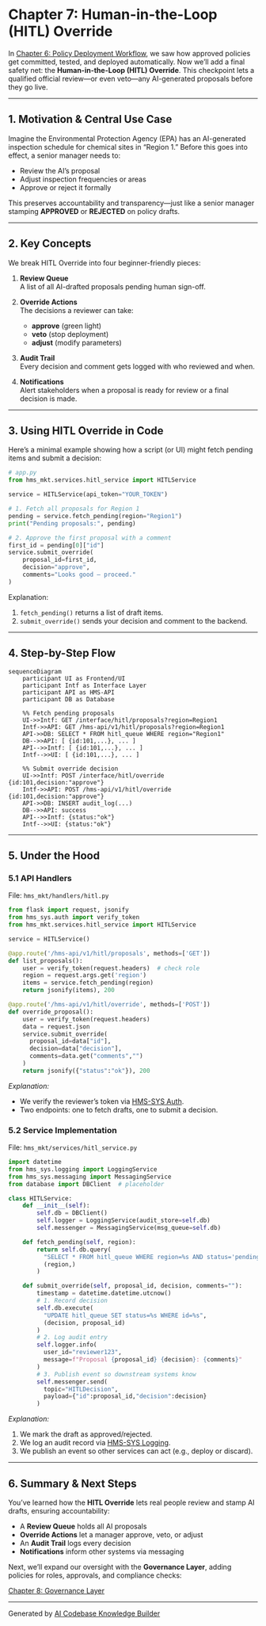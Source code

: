 # Chapter 7: Human-in-the-Loop (HITL) Override

In [Chapter 6: Policy Deployment Workflow](06_policy_deployment_workflow_.md), we saw how approved policies get committed, tested, and deployed automatically. Now we’ll add a final safety net: the **Human-in-the-Loop (HITL) Override**. This checkpoint lets a qualified official review—or even veto—any AI-generated proposals before they go live.

---

## 1. Motivation & Central Use Case

Imagine the Environmental Protection Agency (EPA) has an AI-generated inspection schedule for chemical sites in “Region 1.” Before this goes into effect, a senior manager needs to:

- Review the AI’s proposal  
- Adjust inspection frequencies or areas  
- Approve or reject it formally  

This preserves accountability and transparency—just like a senior manager stamping **APPROVED** or **REJECTED** on policy drafts.

---

## 2. Key Concepts

We break HITL Override into four beginner-friendly pieces:

1. **Review Queue**  
   A list of all AI-drafted proposals pending human sign-off.

2. **Override Actions**  
   The decisions a reviewer can take:  
   - **approve** (green light)  
   - **veto** (stop deployment)  
   - **adjust** (modify parameters)

3. **Audit Trail**  
   Every decision and comment gets logged with who reviewed and when.

4. **Notifications**  
   Alert stakeholders when a proposal is ready for review or a final decision is made.

---

## 3. Using HITL Override in Code

Here’s a minimal example showing how a script (or UI) might fetch pending items and submit a decision:

```python
# app.py
from hms_mkt.services.hitl_service import HITLService

service = HITLService(api_token="YOUR_TOKEN")

# 1. Fetch all proposals for Region 1
pending = service.fetch_pending(region="Region1")
print("Pending proposals:", pending)

# 2. Approve the first proposal with a comment
first_id = pending[0]["id"]
service.submit_override(
    proposal_id=first_id,
    decision="approve",
    comments="Looks good – proceed."
)
```

Explanation:  
1. `fetch_pending()` returns a list of draft items.  
2. `submit_override()` sends your decision and comment to the backend.

---

## 4. Step-by-Step Flow

```mermaid
sequenceDiagram
    participant UI as Frontend/UI
    participant Intf as Interface Layer
    participant API as HMS-API
    participant DB as Database

    %% Fetch pending proposals
    UI->>Intf: GET /interface/hitl/proposals?region=Region1
    Intf->>API: GET /hms-api/v1/hitl/proposals?region=Region1
    API->>DB: SELECT * FROM hitl_queue WHERE region="Region1"
    DB-->>API: [ {id:101,...}, ... ]
    API-->>Intf: [ {id:101,...}, ... ]
    Intf-->>UI: [ {id:101,...}, ... ]

    %% Submit override decision
    UI->>Intf: POST /interface/hitl/override {id:101,decision:"approve"}
    Intf->>API: POST /hms-api/v1/hitl/override {id:101,decision:"approve"}
    API->>DB: INSERT audit_log(...)
    DB-->>API: success
    API-->>Intf: {status:"ok"}
    Intf-->>UI: {status:"ok"}
```

---

## 5. Under the Hood

### 5.1 API Handlers

File: `hms_mkt/handlers/hitl.py`

```python
from flask import request, jsonify
from hms_sys.auth import verify_token
from hms_mkt.services.hitl_service import HITLService

service = HITLService()

@app.route('/hms-api/v1/hitl/proposals', methods=['GET'])
def list_proposals():
    user = verify_token(request.headers)  # check role
    region = request.args.get('region')
    items = service.fetch_pending(region)
    return jsonify(items), 200

@app.route('/hms-api/v1/hitl/override', methods=['POST'])
def override_proposal():
    user = verify_token(request.headers)
    data = request.json
    service.submit_override(
      proposal_id=data["id"],
      decision=data["decision"],
      comments=data.get("comments","")
    )
    return jsonify({"status":"ok"}), 200
```

_Explanation:_  
- We verify the reviewer’s token via [HMS-SYS Auth](01_core_system_platform__hms_sys__.md).  
- Two endpoints: one to fetch drafts, one to submit a decision.

### 5.2 Service Implementation

File: `hms_mkt/services/hitl_service.py`

```python
import datetime
from hms_sys.logging import LoggingService
from hms_sys.messaging import MessagingService
from database import DBClient  # placeholder

class HITLService:
    def __init__(self):
        self.db = DBClient()
        self.logger = LoggingService(audit_store=self.db)
        self.messenger = MessagingService(msg_queue=self.db)

    def fetch_pending(self, region):
        return self.db.query(
          "SELECT * FROM hitl_queue WHERE region=%s AND status='pending'",
          (region,)
        )

    def submit_override(self, proposal_id, decision, comments=""):
        timestamp = datetime.datetime.utcnow()
        # 1. Record decision
        self.db.execute(
          "UPDATE hitl_queue SET status=%s WHERE id=%s",
          (decision, proposal_id)
        )
        # 2. Log audit entry
        self.logger.info(
          user_id="reviewer123",
          message=f"Proposal {proposal_id} {decision}: {comments}"
        )
        # 3. Publish event so downstream systems know
        self.messenger.send(
          topic="HITLDecision",
          payload={"id":proposal_id,"decision":decision}
        )
```

_Explanation:_  
1. We mark the draft as approved/rejected.  
2. We log an audit record via [HMS-SYS Logging](01_core_system_platform__hms_sys__.md).  
3. We publish an event so other services can act (e.g., deploy or discard).

---

## 6. Summary & Next Steps

You’ve learned how the **HITL Override** lets real people review and stamp AI drafts, ensuring accountability:

- A **Review Queue** holds all AI proposals  
- **Override Actions** let a manager approve, veto, or adjust  
- An **Audit Trail** logs every decision  
- **Notifications** inform other systems via messaging  

Next, we’ll expand our oversight with the **Governance Layer**, adding policies for roles, approvals, and compliance checks:

[Chapter 8: Governance Layer](08_governance_layer_.md)

---

Generated by [AI Codebase Knowledge Builder](https://github.com/The-Pocket/Tutorial-Codebase-Knowledge)